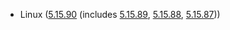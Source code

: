 - Linux ([5.15.90](https://git.kernel.org/pub/scm/linux/kernel/git/stable/linux.git/tag/?h=v5.15.90) (includes [5.15.89](https://lwn.net/Articles/920321), [5.15.88](https://lwn.net/Articles/920012), [5.15.87](https://lwn.net/Articles/919793)))
